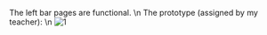 The left bar pages are functional. \n
The prototype (assigned by my teacher): \n
![1](https://github.com/user-attachments/assets/1da9fff4-af27-4ec9-92bc-87d4d580117a)
